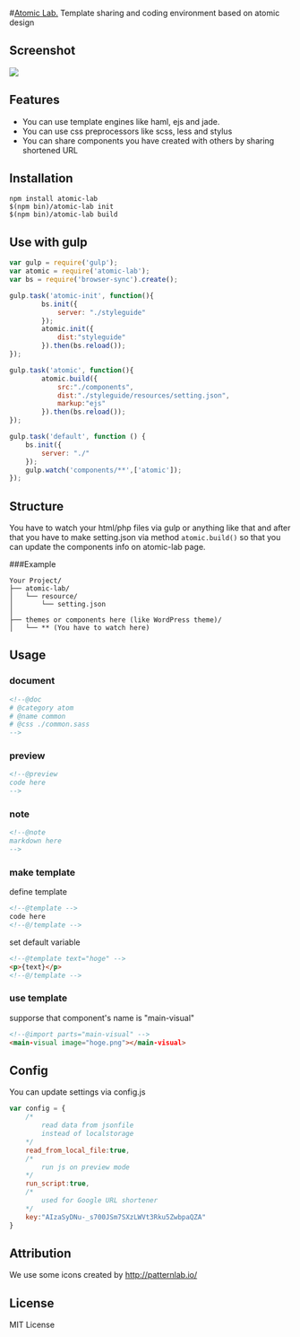#[Atomic Lab.](http://steelydylan.github.io/atomic-lab/)
Template sharing and coding environment based on atomic design

## Screenshot
<img src="https://raw.github.com/steelydylan/atomic-lab/master/about/images/Feature-browser.png"></img>

## Features

- You can use template engines like haml, ejs and jade.
- You can use css preprocessors like scss, less and stylus
- You can share components you have created with others by sharing shortened URL

## Installation

```
npm install atomic-lab
$(npm bin)/atomic-lab init
$(npm bin)/atomic-lab build
```

## Use with gulp

```js
var gulp = require('gulp');
var atomic = require('atomic-lab');
var bs = require('browser-sync').create();

gulp.task('atomic-init', function(){
		bs.init({
			server: "./styleguide"
		});
		atomic.init({
			dist:"styleguide"
		}).then(bs.reload());
});

gulp.task('atomic', function(){
		atomic.build({
			src:"./components",
			dist:"./styleguide/resources/setting.json",
			markup:"ejs"
		}).then(bs.reload());
});

gulp.task('default', function () {
    bs.init({
        server: "./"
    });
    gulp.watch('components/**',['atomic']);
});
```

## Structure
You have to watch your html/php files via gulp or anything like that and after that you have to make setting.json via method `atomic.build()` so that you can update the components info on atomic-lab page.


###Example

```
Your Project/
├── atomic-lab/
│   └── resource/
│       └── setting.json
│
├── themes or components here (like WordPress theme)/
│   └── ** (You have to watch here)
```

## Usage


### document
```html
<!--@doc
# @category atom
# @name common
# @css ./common.sass
-->
```

### preview
```html
<!--@preview
code here
-->
```

### note
```html
<!--@note
markdown here
-->
```

### make template

define template
```html
<!--@template -->
code here
<!--@/template -->
```

set default variable
```html
<!--@template text="hoge" -->
<p>{text}</p>
<!--@/template -->
```

### use template
supporse that component's name is "main-visual"
```html
<!--@import parts="main-visual" -->
<main-visual image="hoge.png"></main-visual>
```

## Config
You can update settings via config.js

```js
var config = {
	/*
		read data from jsonfile
		instead of localstorage
	*/
	read_from_local_file:true,
	/*
		run js on preview mode
	*/
	run_script:true,
	/*
		used for Google URL shortener
	*/
	key:"AIzaSyDNu-_s700JSm7SXzLWVt3Rku5ZwbpaQZA"
}
```

## Attribution
We use some icons created by http://patternlab.io/
## License
MIT License
